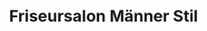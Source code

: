 ---
title: "Friseursalon Männer Stil"
url: /friedrichshafen/friseursalon-maenner-stil/
shop: Friseur
---
